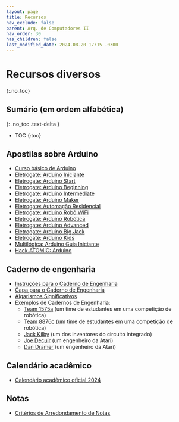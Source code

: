 ```yaml
---
layout: page
title: Recursos
nav_exclude: false
parent: Arq. de Computadores II
nav_order: 30
has_children: false
last_modified_date: 2024-08-20 17:15 -0300
---
```


# Recursos diversos
{:.no_toc}

## Sumário (em ordem alfabética)
{: .no_toc .text-delta }

* TOC
{:toc}

## Apostilas sobre Arduino
* [Curso básico de Arduino](/assets/arduino/apostila_curso_basico_de_arduino.pdf)
* [Eletrogate: Arduino Iniciante](/assets/arduino/apostila_eletrogate_01_arduino_iniciante.pdf)
* [Eletrogate: Arduino Start](/assets/arduino/apostila_eletrogate_02_arduino_start.pdf)
* [Eletrogate: Arduino Beginning](/assets/arduino/apostila_eletrogate_03_arduino_beginning.pdf)
* [Eletrogate: Arduino Intermediate](/assets/arduino/apostila_eletrogate_04_arduino_intermediate.pdf)
* [Eletrogate: Arduino Maker](/assets/arduino/apostila_eletrogate_05_arduino_maker.pdf)
* [Eletrogate: Automação Residencial](/assets/arduino/apostila_eletrogate_06_automacao_residencial.pdf)
* [Eletrogate: Arduino Robô WiFi](/assets/arduino/apostila_eletrogate_07_arduino_robo_wifi.pdf)
* [Eletrogate: Arduino Robótica](/assets/arduino/apostila_eletrogate_08_arduino_robotica.pdf)
* [Eletrogate: Arduino Advanced](/assets/arduino/apostila_eletrogate_09_arduino_advanced.pdf)
* [Eletrogate: Arduino Big Jack](/assets/arduino/apostila_eletrogate_10_arduino_big_jack.pdf)
* [Eletrogate: Arduino Kids](/assets/arduino/apostila_eletrogate_11_arduino_kids.pdf)
* [Multilógica: Arduino Guia Iniciante](/assets/arduino/arduino_guia_iniciante_multilogica_Shop.pdf)
* [Hack.ATOMIC: Arduino](/assets/arduino/hack_atomic_arduino.pdf)

## Caderno de engenharia
* [Instruções para o Caderno de Engenharia](/assets/docs/caderno_engenharia/engineering_notebook.pdf)
* [Capa para o Caderno de Engenharia](/assets/docs/caderno_engenharia/capa_caderno_engenharia.pdf)
* [Algarismos Significativos](/assets/docs/caderno_engenharia/algarismos_significativos.pdf)
* Exemplos de Cadernos de Engenharia:
  * [Team 1575a](/assets/docs/caderno_engenharia/team1575a.pdf) (um time
    de estudantes em uma competição de robótica)
  * [Team 8876c](/assets/docs/caderno_engenharia/team8876c.pdf) (um time
    de estudantes em uma competição de robótica)
  * [Jack Kilby](/assets/docs/caderno_engenharia/jack_kilby.pdf) (um dos
    inventores do circuito integrado)
  * [Joe Decuir](/assets/docs/caderno_engenharia/joe_decuir_atari.pdf) (um
    engenheiro da Atari)
  * [Dan Dramer](/assets/docs/caderno_engenharia/dan_dramer_atari.pdf) (um
    engenheiro da Atari)

## Calendário acadêmico
* [Calendário acadêmico oficial 2024](/assets/docs/calendario_oficial_2024.pdf)

## Notas
* [Critérios de Arredondamento de Notas](/assets/docs/arredondamento.pdf)  

